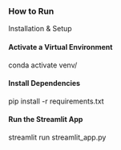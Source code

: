 <h3>How to Run</h3> 
Installation & Setup

<h4>Activate a Virtual Environment</h4>
conda activate venv/

<h4>Install Dependencies</h4>
pip install -r requirements.txt

<h4>Run the Streamlit App</h4>
streamlit run streamlit_app.py


